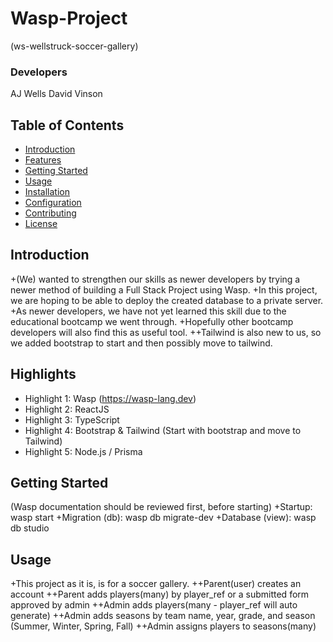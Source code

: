 # Wasp-Project
(ws-wellstruck-soccer-gallery)

### Developers
AJ Wells
David Vinson

## Table of Contents
- [Introduction](#introduction)
- [Features](#features)
- [Getting Started](#getting-started)
- [Usage](#usage)
- [Installation](#installation)
- [Configuration](#configuration)
- [Contributing](#contributing)
- [License](#license)

## Introduction
+(We) wanted to strengthen our skills as newer developers by trying a newer method of building a Full Stack Project using Wasp.
+In this project, we are hoping to be able to deploy the created database to a private server.
+As newer developers, we have not yet learned this skill due to the educational bootcamp we went through.
+Hopefully other bootcamp developers will also find this as useful tool.
++Tailwind is also new to us, so we added bootstrap to start and then possibly move to tailwind.

## Highlights

- Highlight 1: Wasp (https://wasp-lang.dev)
- Highlight 2: ReactJS
- Highlight 3: TypeScript
- Highlight 4: Bootstrap & Tailwind (Start with bootstrap and move to Tailwind)
- Highlight 5: Node.js / Prisma

## Getting Started
(Wasp documentation should be reviewed first, before starting)
+Startup: wasp start
+Migration (db): wasp db migrate-dev
+Database (view): wasp db studio

## Usage
+This project as it is, is for a soccer gallery.
++Parent(user) creates an account
++Parent adds players(many) by player_ref or a submitted form approved by admin
++Admin adds players(many - player_ref will auto generate)
++Admin adds seasons by team name, year, grade, and season (Summer, Winter, Spring, Fall)
++Admin assigns players to seasons(many)